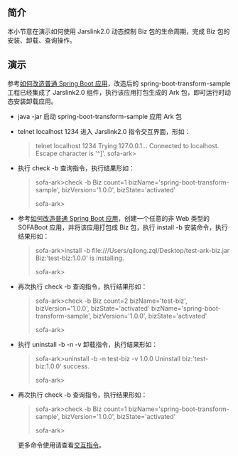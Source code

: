 ## 简介
本小节意在演示如何使用 Jarslink2.0 动态控制 Biz 包的生命周期，完成 Biz 包的安装、卸载、查询操作。

## 演示
参考[如何改造普通 Spring Boot 应用](./jarslink-app-demo.md)，改造后的 spring-boot-transform-sample 工程已经集成了 Jarslink2.0 组件，执行该应用打包生成的 Ark 包，即可运行时动态安装卸载应用。

+ java -jar 启动 spring-boot-transform-sample 应用 Ark 包
+ telnet localhost 1234 进入 Jarslink2.0 指令交互界面，形如：  
  > telnet localhost 1234
  > Trying 127.0.0.1...
  > Connected to localhost.
  > Escape character is '^]'.
  > sofa-ark>
+ 执行 check -b 查询指令，执行结果形如：
  > sofa-ark>check -b
  > Biz count=1
  > bizName='spring-boot-transform-sample', bizVersion='1.0.0',       bizState='activated'
  >
  > sofa-ark>
+ 参考[如何改造普通 Spring Boot 应用](./jarslink-app-demo.md)，创建一个任意的非 Web 类型的 SOFABoot 应用，并将该应用打包成 Biz 包，执行 install -b 安装命令，执行结果形如：
  > sofa-ark>install -b file:///Users/qilong.zql/Desktop/test-ark-biz.jar
  > Biz:'test-biz:1.0.0' is installing.
  >
  > sofa-ark>

+ 再次执行 check -b 查询指令，执行结果形如：
  > sofa-ark>check -b
  > Biz count=2
  > bizName='test-biz', bizVersion='1.0.0', bizState='activated'
  > bizName='spring-boot-transform-sample', bizVersion='1.0.0', bizState='activated'
  > 
  > sofa-ark>

+ 执行 uninstall -b -n -v 卸载指令，执行结果形如：
  > sofa-ark>uninstall -b -n test-biz -v 1.0.0
  > Uninstall biz:'test-biz:1.0.0' success.
  >
  > sofa-ark>

+ 再次执行 check -b 查询指令，执行结果形如：
  > sofa-ark>check -b
  > Biz count=1
  > bizName='spring-boot-transform-sample', bizVersion='1.0.0',   bizState='activated'
  > 
  > sofa-ark>
  
  更多命令使用请查看[交互指令](./jarslink-instruction)。